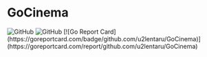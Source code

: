 # GoCinema
<img alt="GitHub" src="https://img.shields.io/github/license/u2lentaru/GoCinema">
<img alt="GitHub" src="https://goreportcard.com/badge/github.com/u2lentaru/GoCinema">
[![Go Report Card](https://goreportcard.com/badge/github.com/u2lentaru/GoCinema)](https://goreportcard.com/report/github.com/u2lentaru/GoCinema)
